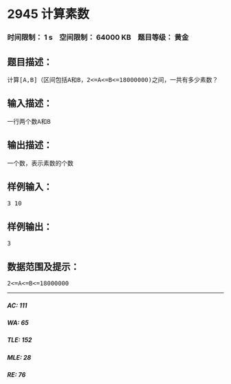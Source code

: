 # 2945 计算素数   
### 时间限制： 1 s&nbsp;&nbsp;&nbsp;&nbsp;空间限制： 64000 KB&nbsp;&nbsp;&nbsp;&nbsp;题目等级： 黄金  
## 题目描述：  

<pre>
计算[A,B]（区间包括A和B，2<=A<=B<=18000000)之间，一共有多少素数？
</pre>
  
  
## 输入描述：  

<pre>
一行两个数A和B
</pre>
  
  
## 输出描述：  

<pre>
一个数，表示素数的个数
</pre>
  
  
## 样例输入：  

<pre>
3 10
</pre>
  
  
## 样例输出：  

<pre>
3
</pre>
  
  
## 数据范围及提示：  

<pre>
2<=A<=B<=18000000
</pre>
  
  
***  

##### AC: 111  
##### WA: 65  
##### TLE: 152  
##### MLE: 28  
##### RE: 76  
